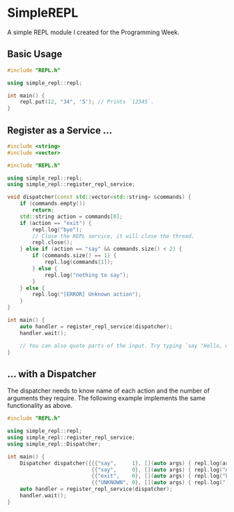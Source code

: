 # SimpleREPL

A simple REPL module I created for the Programming Week.

## Basic Usage

``` c++
#include "REPL.h"

using simple_repl::repl;

int main() {
    repl.put(12, "34", '5'); // Prints `12345`.
}
```

## Register as a Service ...

``` c++
#include <string>
#include <vector>

#include "REPL.h"

using simple_repl::repl;
using simple_repl::register_repl_service;

void dispatcher(const std::vector<std::string> &commands) {
    if (commands.empty())
        return;
    std::string action = commands[0];
    if (action == "exit") {
        repl.log("bye");
        // Close the REPL service, it will close the thread.
        repl.close();
    } else if (action == "say" && commands.size() < 2) {
        if (commands.size() == 1) {
            repl.log(commands[1]);
        } else {
            repl.log("nothing to say");
        }
    } else {
        repl.log("[ERROR] Unknown action");
    }
}

int main() {
    auto handler = register_repl_service(dispatcher);
    handler.wait();

    // You can also quote parts of the input. Try typing `say "Hello, world"`.
}
```

## ... with a Dispatcher

The dispatcher needs to know name of each action and the number of arguments they require. The following example implements the same functionality as above.

``` c++
#include "REPL.h"

using simple_repl::repl;
using simple_repl::register_repl_service;
using simple_repl::Dispatcher;

int main() {
    Dispatcher dispatcher({{{"say",     1}, [](auto args) { repl.log(args[0]); }},
                           {{"say",     0}, [](auto args) { repl.log("nothing to say"); }},
                           {{"exit",    0}, [](auto args) { repl.log("bye"), repl.close(); }},
                           {{"UNKNOWN", 0}, [](auto args) { repl.log("[ERROR] Unknown action"); }}});
    auto handler = register_repl_service(dispatcher);
    handler.wait();
}
```
